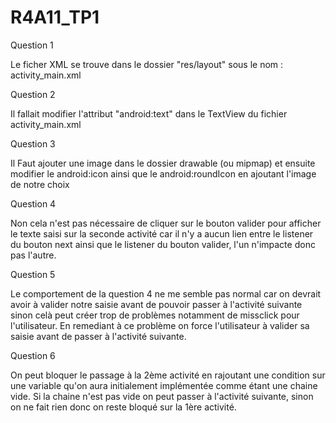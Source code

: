# R4A11_TP1


Question 1

 Le ficher XML se trouve dans le dossier "res/layout" sous le nom : activity_main.xml

Question 2

 Il fallait modifier l'attribut "android:text" dans le TextView du fichier activity_main.xml

Question 3

 Il Faut ajouter une image dans le dossier drawable (ou mipmap) et ensuite modifier le  android:icon ainsi que le  android:roundIcon en ajoutant l'image de notre choix

Question 4

 Non cela n'est pas nécessaire de cliquer sur le bouton valider pour afficher le texte saisi sur la seconde activité car il n'y a aucun lien entre le listener du bouton next ainsi que le listener du bouton valider, l'un n'impacte donc pas l'autre.

Question 5

 Le comportement de la question 4 ne me semble pas normal car on devrait avoir à valider notre saisie avant de pouvoir passer à l'activité suivante sinon celà peut créer trop de problèmes notamment de missclick pour l'utilisateur. En remediant à ce problème on force l'utilisateur à valider sa saisie avant de passer à l'activité suivante.

Question 6

 On peut bloquer le passage à la 2ème activité en rajoutant une condition sur une variable qu'on aura initialement implémentée comme étant une chaine vide. Si la chaine n'est pas vide on peut passer à l'activité suivante, sinon on ne fait rien donc on reste bloqué sur la 1ère activité.


 

